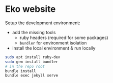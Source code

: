 # Eko website

Setup the development environment:

- add the missing tools
  - ruby headers (required for some packages)
  - `bundler` for environment isolation
- install the local environment & run locally

```bash
sudo apt install ruby-dev
sudo gem install bundler
# in the repo root
bundle install
bundle exec jekyll serve
```
